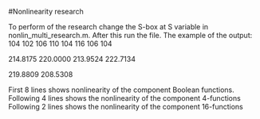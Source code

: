 #Nonlinearity research

To perform of the research change the S-box at S variable in nonlin_multi_research.m. After this run the file.
The example of the output:
   104
   102
   106
   110
   104
   116
   106
   104

  214.8175
  220.0000
  213.9524
  222.7134

  219.8809
  208.5308
  
  First 8 lines shows nonlinearity of the component Boolean functions.
  Following 4 lines shows the nonlinearity of the component 4-functions
  Following 2 lines shows the nonlinearity of the component 16-functions
